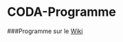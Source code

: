 # CODA-Programme

###Programme sur le <a href="https://github.com/simplon-patrickm/CODA-Programme/wiki">Wiki </a>
